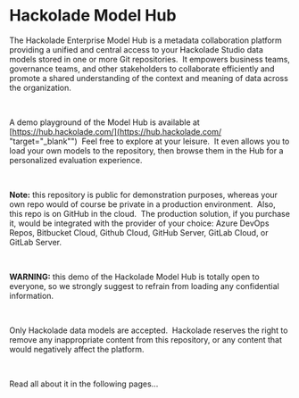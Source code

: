 # Hackolade Model Hub

The Hackolade Enterprise Model Hub is a metadata collaboration platform providing a unified and central access to your Hackolade Studio data models stored in one or more Git repositories.&nbsp; It empowers business teams, governance teams, and other stakeholders to collaborate efficiently and promote a shared understanding of the context and meaning of data across the organization.

&nbsp;

A demo playground of the Model Hub is available at [https://hub.hackolade.com/](<https://hub.hackolade.com/> "target=\"\_blank\"")&nbsp; Feel free to explore at your leisure.&nbsp; It even allows you to load your own models to the repository, then browse them in the Hub for a personalized evaluation experience.

&nbsp;

**Note:** this repository is public for demonstration purposes, whereas your own repo would of course be private in a production environment.&nbsp; Also, this repo is on GitHub in the cloud.&nbsp; The production solution, if you purchase it, would be integrated with the provider of your choice: Azure DevOps Repos, Bitbucket Cloud, Github Cloud, GitHub Server, GitLab Cloud, or GitLab Server.

&nbsp;

**WARNING:** this demo of the Hackolade Model Hub is totally open to everyone, so we strongly suggest to refrain from loading any confidential information. &nbsp;

&nbsp;

Only Hackolade data models are accepted.&nbsp; Hackolade reserves the right to remove any inappropriate content from this repository, or any content that would negatively affect the platform.

&nbsp;

Read all about it in the following pages...

&nbsp;

